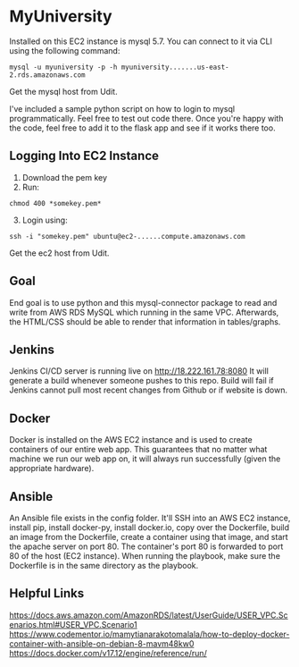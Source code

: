 # MyUniversity

Installed on this EC2 instance is mysql 5.7. You can connect to it via CLI using the following command:
```
mysql -u myuniversity -p -h myuniversity.......us-east-2.rds.amazonaws.com
```
Get the mysql host from Udit.

I've included a sample python script on how to login to mysql programmatically. 
Feel free to test out code there. Once you're happy with the code, feel free to 
add it to the flask app and see if it works there too. 

## Logging Into EC2 Instance
1. Download the pem key
2. Run: 
```
chmod 400 *somekey.pem*
```
3. Login using:
```
ssh -i "somekey.pem" ubuntu@ec2-......compute.amazonaws.com
```
Get the ec2 host from Udit.

## Goal

End goal is to use python and this mysql-connector package to read and write from 
AWS RDS MySQL which running in the same VPC. Afterwards, the HTML/CSS should be able
to render that information in tables/graphs. 

## Jenkins

Jenkins CI/CD server is running live on http://18.222.161.78:8080 
It will generate a build whenever someone pushes to this repo. Build will fail if Jenkins cannot pull most recent changes from Github or if website is down. 

## Docker

Docker is installed on the AWS EC2 instance and is used to create containers of our entire web app. This guarantees that no matter what machine we run our web app on, it will always run successfully (given the appropriate hardware). 

## Ansible

An Ansible file exists in the config folder. It'll SSH into an AWS EC2 instance, install pip, install docker-py, install docker.io, copy over the Dockerfile, build an image from the Dockerfile, create a container using that image, and start the apache server on port 80. The container's port 80 is forwarded to port 80 of the host (EC2 instance). When running the playbook, make sure the Dockerfile is in the same directory as the playbook. 


## Helpful Links
https://docs.aws.amazon.com/AmazonRDS/latest/UserGuide/USER_VPC.Scenarios.html#USER_VPC.Scenario1
https://www.codementor.io/mamytianarakotomalala/how-to-deploy-docker-container-with-ansible-on-debian-8-mavm48kw0
https://docs.docker.com/v17.12/engine/reference/run/
